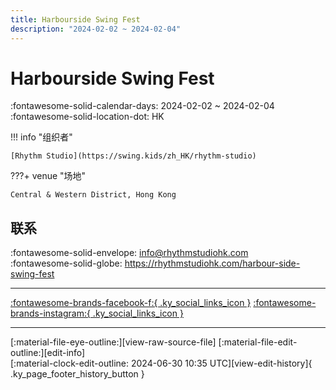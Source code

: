 ```yaml
---
title: Harbourside Swing Fest
description: "2024-02-02 ~ 2024-02-04"
---
```


# Harbourside Swing Fest 

:fontawesome-solid-calendar-days: 2024-02-02 ~ 2024-02-04  
:fontawesome-solid-location-dot: HK  

!!! info "组织者"

    [Rhythm Studio](https://swing.kids/zh_HK/rhythm-studio)  

???+ venue "场地"

    Central & Western District, Hong Kong  

## 联系

:fontawesome-solid-envelope: <info@rhythmstudiohk.com>  
:fontawesome-solid-globe: <https://rhythmstudiohk.com/harbour-side-swing-fest>  

---

 [:fontawesome-brands-facebook-f:{ .ky_social_links_icon }](https://www.facebook.com/profile.php?id=61551775018028) [:fontawesome-brands-instagram:{ .ky_social_links_icon }](https://instagram.com/HarboursideSwingFest)

---

<div class="ky_page_footer" markdown>
<div class="ky_page_footer_trailing" markdown="span">
[:material-file-eye-outline:][view-raw-source-file]
[:material-file-edit-outline:][edit-info]
</div>
<div class="ky_page_footer_leading" markdown="span">
[:material-clock-edit-outline: 2024-06-30 10:35 UTC][view-edit-history]{ .ky_page_footer_history_button }
</div>
</div>

[view-raw-source-file]: https://github.com/swingdance/events/blob/main/2024/zh_HK/harbourside-swing-fest-2024.json "查看原始源文件"
[edit-info]: https://github.com/swingdance/events/issues/new?assignees=&labels=update+event&projects=&template=03-update_entity.yml&title=Update%20Event%3A%202024%2Fzh_HK%20%E2%80%A2%20Harbourside%20Swing%20Fest&region=zh_HK&year=2024&id=harbourside-swing-fest-2024&name=Harbourside%20Swing%20Fest&org_id=rhythm-studio "编辑信息"

[view-edit-history]: https://github.com/swingdance/events/commits/main/2024/zh_HK/harbourside-swing-fest-2024.json "查看编辑历史"
